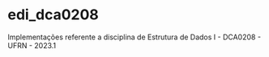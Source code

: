 # edi_dca0208
Implementações referente a disciplina de Estrutura de Dados I - DCA0208 - UFRN - 2023.1


